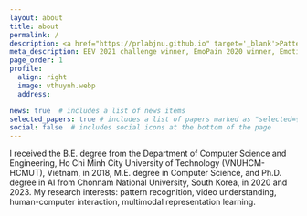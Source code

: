 ```yaml
---
layout: about
title: about
permalink: /
description: <a href="https://prlabjnu.github.io" target='_blank'>Pattern Recognition Lab - Chonnam Nat'l Univ.</a>
meta_description: EEV 2021 challenge winner, EmoPain 2020 winner, EmotiW 2019 winner, affective computing, video understanding, multimodal emotion, pain estimation
page_order: 1
profile:
  align: right
  image: vthuynh.webp
  address:

news: true  # includes a list of news items
selected_papers: true # includes a list of papers marked as "selected={true}"
social: false  # includes social icons at the bottom of the page
---
```


I received the B.E. degree from the Department of Computer Science and Engineering, Ho Chi Minh City University of Technology (VNUHCM-HCMUT), Vietnam, in 2018, M.E. degree in Computer Science, and Ph.D. degree in AI from Chonnam National University, South Korea, in 2020 and 2023. My research interests: pattern recognition, video understanding, human-computer interaction, multimodal representation learning.
